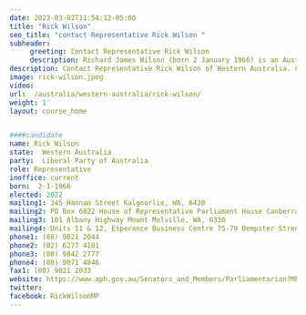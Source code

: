 ```yaml
---
date: 2023-03-02T11:54:12-05:00
title: "Rick Wilson"
seo_title: "contact Representative Rick Wilson "
subheader:
     greeting: Contact Representative Rick Wilson
     description: Richard James Wilson (born 2 January 1966) is an Australian politician. He is a member of the Liberal Party and has represented the Western Australian seat of O'Connor in the House of Representative since the 2013 federal election. He was a farmer before entering politics.
description: Contact Representative Rick Wilson of Western Australia. Contact information for Rick Wilson includes email address, phone number, and mailing address.
image: rick-wilson.jpeg
video:
url:  /australia/western-australia/rick-wilson/
weight: 1
layout: course_home


####candidate
name: Rick Wilson
state:	Western Australia
party:	Liberal Party of Australia
role: Representative
inoffice: current
born:  2-1-1966
elected: 2022
mailing1: 345 Hannan Street Kalgoorlie, WA, 6430
mailing2: PO Box 6022 House of Representative Parliament House Canberra ACT 2600
mailing3: 101 Albany Highway Mount Melville, WA, 6330
mailing4: Units 11 & 12, Esperance Business Centre 75-79 Dempster Street Esperance, WA, 6450
phone1: (08) 9021 2044
phone2: (02) 6277 4101
phone3: (08) 9842 2777
phone4: (08) 9071 4846
fax1: (08) 9021 2033
website: https://www.aph.gov.au/Senators_and_Members/Parliamentarian?MPID=198084
twitter:
facebook: RickWilsonMP
---
```

